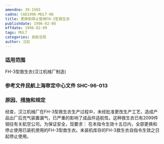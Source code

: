 ```yaml
---
amendno: 39-1565
cadno: CAD1996-MULT-06
title: 更换和停止使用FH-3型救生衣
publishdate: 1996-02-08
effdate: 1996-02-09
tags: MULT
categories: 民航总局
author: 汪虹
---
```


### 适用范围 
FH-3型救生衣(汉江机械厂制造)

### 参考文件民航上海审定中心文件 SHC-96-013 

### 原因、措施和规定 
经查，汉江机械厂在FH-3型救生衣生产过程中，未经批准更改生产工艺，造成产品出厂后充气装置漏气，已严重的影响了成品件适航性。这种救生衣已有2099件销往有关航空公司。为保证安全，现要求：
    在本指令生效十五日内，全部更换和停止使用已装机使用的FH-3型救生衣。未装机库存的FH-3救生衣自指令生效之日起停止使用。
